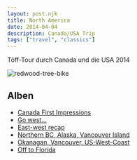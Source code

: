 ```yaml
---
layout: post.njk
title: North America
date: 2014-04-04
description: Canada/USA Trip
tags: ["travel", "classics"]
---
```


Töff-Tour durch Canada und die USA 2014


<img src="https://i.ibb.co/cQJ1cdt/redwood-tree-bike.jpg" style="max-width: 50%" alt="redwood-tree-bike" border="0">

## Alben

* [Canada First Impressions](https://photos.app.goo.gl/ZW4RLpgAqQ7A8bXN7)
* [Go west...](https://photos.app.goo.gl/DLS6jJE7cLgAQqvM6)
* [East-west recap]()
* [Northern BC, Alaska, Vancouver Island]()
* [Okanagan, Vancouver, US-West-Coast]()
* [Off to Florida]()